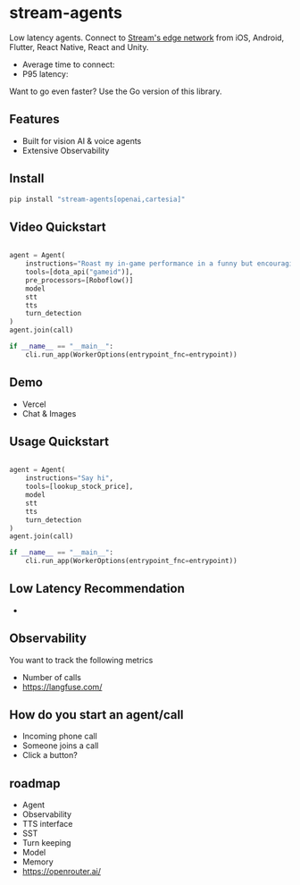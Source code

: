 # stream-agents

Low latency agents. Connect to [Stream's edge network](https://getstream.io/video/) from iOS, Android, Flutter, React Native, React and Unity. 

- Average time to connect:
- P95 latency:

Want to go even faster? Use the Go version of this library.

## Features

- Built for vision AI & voice agents
- Extensive Observability

## Install

```bash
pip install "stream-agents[openai,cartesia]"
```

## Video Quickstart

```python

agent = Agent(
    instructions="Roast my in-game performance in a funny but encouraging manner",
    tools=[dota_api("gameid")],
    pre_processors=[Roboflow()]
    model
    stt
    tts
    turn_detection
)
agent.join(call)

if __name__ == "__main__":
    cli.run_app(WorkerOptions(entrypoint_fnc=entrypoint))

```

## Demo

* Vercel
* Chat & Images

## Usage Quickstart

```python

agent = Agent(
    instructions="Say hi",
    tools=[lookup_stock_price],
    model
    stt
    tts
    turn_detection
)
agent.join(call)

if __name__ == "__main__":
    cli.run_app(WorkerOptions(entrypoint_fnc=entrypoint))

```

## Low Latency Recommendation

* 

## Observability

You want to track the following metrics

- Number of calls
- https://langfuse.com/

## How do you start an agent/call

- Incoming phone call
- Someone joins a call
- Click a button?


## roadmap

- Agent
- Observability
- TTS interface
- SST
- Turn keeping
- Model
- Memory
- https://openrouter.ai/



